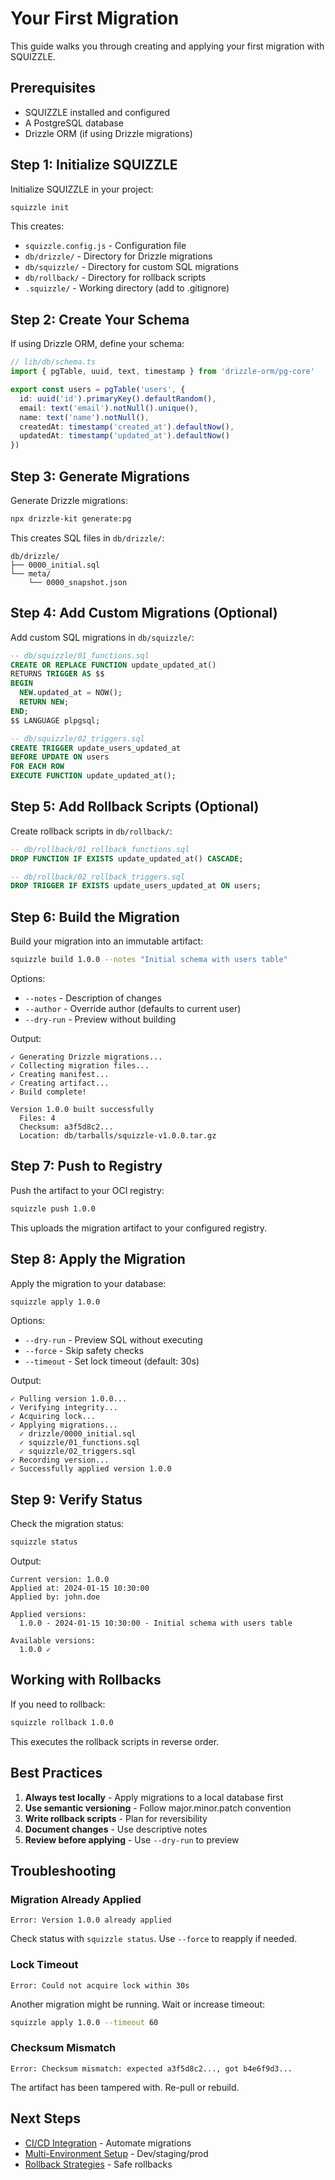 # Your First Migration

This guide walks you through creating and applying your first migration with SQUIZZLE.

## Prerequisites

- SQUIZZLE installed and configured
- A PostgreSQL database
- Drizzle ORM (if using Drizzle migrations)

## Step 1: Initialize SQUIZZLE

Initialize SQUIZZLE in your project:

```bash
squizzle init
```

This creates:
- `squizzle.config.js` - Configuration file
- `db/drizzle/` - Directory for Drizzle migrations
- `db/squizzle/` - Directory for custom SQL migrations
- `db/rollback/` - Directory for rollback scripts
- `.squizzle/` - Working directory (add to .gitignore)

## Step 2: Create Your Schema

If using Drizzle ORM, define your schema:

```typescript
// lib/db/schema.ts
import { pgTable, uuid, text, timestamp } from 'drizzle-orm/pg-core'

export const users = pgTable('users', {
  id: uuid('id').primaryKey().defaultRandom(),
  email: text('email').notNull().unique(),
  name: text('name').notNull(),
  createdAt: timestamp('created_at').defaultNow(),
  updatedAt: timestamp('updated_at').defaultNow()
})
```

## Step 3: Generate Migrations

Generate Drizzle migrations:

```bash
npx drizzle-kit generate:pg
```

This creates SQL files in `db/drizzle/`:
```
db/drizzle/
├── 0000_initial.sql
└── meta/
    └── 0000_snapshot.json
```

## Step 4: Add Custom Migrations (Optional)

Add custom SQL migrations in `db/squizzle/`:

```sql
-- db/squizzle/01_functions.sql
CREATE OR REPLACE FUNCTION update_updated_at()
RETURNS TRIGGER AS $$
BEGIN
  NEW.updated_at = NOW();
  RETURN NEW;
END;
$$ LANGUAGE plpgsql;

-- db/squizzle/02_triggers.sql
CREATE TRIGGER update_users_updated_at
BEFORE UPDATE ON users
FOR EACH ROW
EXECUTE FUNCTION update_updated_at();
```

## Step 5: Add Rollback Scripts (Optional)

Create rollback scripts in `db/rollback/`:

```sql
-- db/rollback/01_rollback_functions.sql
DROP FUNCTION IF EXISTS update_updated_at() CASCADE;

-- db/rollback/02_rollback_triggers.sql
DROP TRIGGER IF EXISTS update_users_updated_at ON users;
```

## Step 6: Build the Migration

Build your migration into an immutable artifact:

```bash
squizzle build 1.0.0 --notes "Initial schema with users table"
```

Options:
- `--notes` - Description of changes
- `--author` - Override author (defaults to current user)
- `--dry-run` - Preview without building

Output:
```
✓ Generating Drizzle migrations...
✓ Collecting migration files...
✓ Creating manifest...
✓ Creating artifact...
✓ Build complete!

Version 1.0.0 built successfully
  Files: 4
  Checksum: a3f5d8c2...
  Location: db/tarballs/squizzle-v1.0.0.tar.gz
```

## Step 7: Push to Registry

Push the artifact to your OCI registry:

```bash
squizzle push 1.0.0
```

This uploads the migration artifact to your configured registry.

## Step 8: Apply the Migration

Apply the migration to your database:

```bash
squizzle apply 1.0.0
```

Options:
- `--dry-run` - Preview SQL without executing
- `--force` - Skip safety checks
- `--timeout` - Set lock timeout (default: 30s)

Output:
```
✓ Pulling version 1.0.0...
✓ Verifying integrity...
✓ Acquiring lock...
✓ Applying migrations...
  ✓ drizzle/0000_initial.sql
  ✓ squizzle/01_functions.sql
  ✓ squizzle/02_triggers.sql
✓ Recording version...
✓ Successfully applied version 1.0.0
```

## Step 9: Verify Status

Check the migration status:

```bash
squizzle status
```

Output:
```
Current version: 1.0.0
Applied at: 2024-01-15 10:30:00
Applied by: john.doe

Applied versions:
  1.0.0 - 2024-01-15 10:30:00 - Initial schema with users table

Available versions:
  1.0.0 ✓
```

## Working with Rollbacks

If you need to rollback:

```bash
squizzle rollback 1.0.0
```

This executes the rollback scripts in reverse order.

## Best Practices

1. **Always test locally** - Apply migrations to a local database first
2. **Use semantic versioning** - Follow major.minor.patch convention
3. **Write rollback scripts** - Plan for reversibility
4. **Document changes** - Use descriptive notes
5. **Review before applying** - Use `--dry-run` to preview

## Troubleshooting

### Migration Already Applied

```
Error: Version 1.0.0 already applied
```

Check status with `squizzle status`. Use `--force` to reapply if needed.

### Lock Timeout

```
Error: Could not acquire lock within 30s
```

Another migration might be running. Wait or increase timeout:
```bash
squizzle apply 1.0.0 --timeout 60
```

### Checksum Mismatch

```
Error: Checksum mismatch: expected a3f5d8c2..., got b4e6f9d3...
```

The artifact has been tampered with. Re-pull or rebuild.

## Next Steps

- [CI/CD Integration](./guides/cicd.md) - Automate migrations
- [Multi-Environment Setup](./guides/environments.md) - Dev/staging/prod
- [Rollback Strategies](./guides/rollbacks.md) - Safe rollbacks